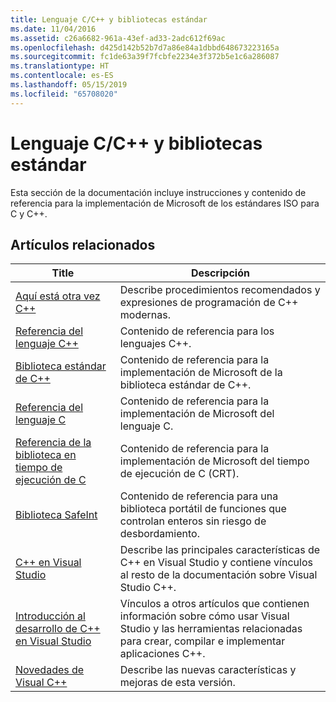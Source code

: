 ```yaml
---
title: Lenguaje C/C++ y bibliotecas estándar
ms.date: 11/04/2016
ms.assetid: c26a6682-961a-43ef-ad33-2adc612f69ac
ms.openlocfilehash: d425d142b52b7d7a86e84a1dbbd648673223165a
ms.sourcegitcommit: fc1de63a39f7fcbfe2234e3f372b5e1c6a286087
ms.translationtype: HT
ms.contentlocale: es-ES
ms.lasthandoff: 05/15/2019
ms.locfileid: "65708020"
---
```

# <a name="cc-language-and-standard-libraries"></a>Lenguaje C/C++ y bibliotecas estándar

Esta sección de la documentación incluye instrucciones y contenido de referencia para la implementación de Microsoft de los estándares ISO para C y C++.

## <a name="related-articles"></a>Artículos relacionados

|Title|Descripción|
|-----------|-----------------|
|[Aquí está otra vez C++](../cpp/welcome-back-to-cpp-modern-cpp.md)|Describe procedimientos recomendados y expresiones de programación de C++ modernas.|
|[Referencia del lenguaje C++](../cpp/cpp-language-reference.md)|Contenido de referencia para los lenguajes C++.|
|[Biblioteca estándar de C++](../standard-library/cpp-standard-library-reference.md)|Contenido de referencia para la implementación de Microsoft de la biblioteca estándar de C++.|
|[Referencia del lenguaje C](../c-language/c-language-reference.md)|Contenido de referencia para la implementación de Microsoft del lenguaje C.|
|[Referencia de la biblioteca en tiempo de ejecución de C](../c-runtime-library/c-run-time-library-reference.md)|Contenido de referencia para la implementación de Microsoft del tiempo de ejecución de C (CRT).|
|[Biblioteca SafeInt](../safeint/safeint-library.md)|Contenido de referencia para una biblioteca portátil de funciones que controlan enteros sin riesgo de desbordamiento.|
|[C++ en Visual Studio](../overview/visual-cpp-in-visual-studio.md)|Describe las principales características de C++ en Visual Studio y contiene vínculos al resto de la documentación sobre Visual Studio C++.|
|[Introducción al desarrollo de C++ en Visual Studio](../overview/overview-of-cpp-development.md)|Vínculos a otros artículos que contienen información sobre cómo usar Visual Studio y las herramientas relacionadas para crear, compilar e implementar aplicaciones C++.|
|[Novedades de Visual C++](../overview/what-s-new-for-visual-cpp-in-visual-studio.md)|Describe las nuevas características y mejoras de esta versión.|